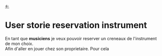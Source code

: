 <link rel="stylesheet" href="../style.css"/>

[<p><span class="icon-big">&#8592;</span>](./../2-3-users-stories.md)

# User storie reservation instrument

En tant que **musiciens** je veux pouvoir reserver un creneaux de l'instrument de mon choix. <br>
Afin d'aller en jouer chez son proprietaire.
Pour cela